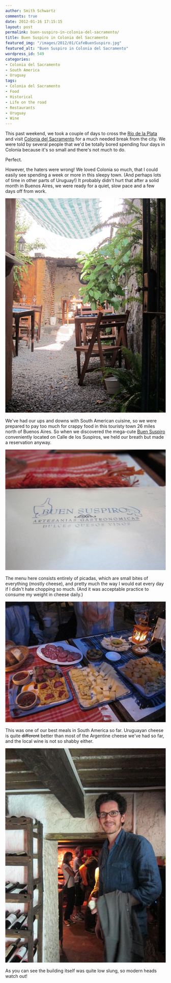 ```yaml
---
author: Smith Schwartz
comments: true
date: 2012-01-16 17:15:15
layout: post
permalink: buen-suspiro-in-colonia-del-sacramento/
title: Buen Suspiro in Colonia del Sacramento
featured_img: "/images/2012/01/CafeBuenSuspiro.jpg"
featured_alt: "Buen Suspiro in Colonia del Sacramento"
wordpress_id: 549
categories:
- Colonia del Sacramento
- South America
- Uruguay
tags:
- Colonia del Sacramento
- Food
- Historical
- Life on the road
- Restaurants
- Uruguay
- Wine
---
```


This past weekend, we took a couple of days to cross the [Río de la Plata](http://en.wikipedia.org/wiki/R%C3%ADo_de_la_Plata) and visit [Colonia del Sacramento](http://en.wikipedia.org/wiki/Colonia_del_Sacramento) for a much needed break from the city. We were told by several people that we'd be totally bored spending four days in Colonia because it's so small and there's not much to do. 

Perfect.

However, the haters were wrong! We loved Colonia so much, that I could easily see spending a week or more in this sleepy town. (And perhaps lots of time in other parts of Uruguay!) It probably didn't hurt that after a solid month in Buenos Aires, we were ready for a quiet, slow pace and a few days off from work. 

![](/images/2012/01/IMG_6016.jpg)

We've had our ups and downs with South American cuisine, so we were prepared to pay too much for crappy food in this touristy town 26 miles north of Buenos Aires. So when we discovered the mega-cute [Buen Suspiro](http://www.buensuspiro.com/) conveniently located on Calle de los Suspiros, we held our breath but made a reservation anyway.  

![](/images/2012/01/IMG_6029.jpg)

The menu here consists entirely of picadas, which are small bites of everything (mostly cheese), and pretty much the way I would eat every day if I didn't hate chopping so much. (And it was acceptable practice to consume my weight in cheese daily.)

![](/images/2012/01/IMG_6034.jpg)

This was one of our best meals in South America so far. Uruguayan cheese is quite <del>different</del> better than most of the Argentine cheese we've had so far, and the local wine is not so shabby either. 

![](/images/2012/01/IMG_6046.jpg)

As you can see the building itself was quite low slung, so modern heads watch out!
